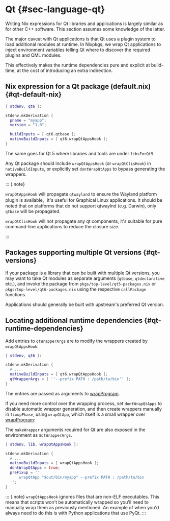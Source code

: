 # Qt {#sec-language-qt}

Writing Nix expressions for Qt libraries and applications is largely similar as for other C++ software.
This section assumes some knowledge of the latter.

The major caveat with Qt applications is that Qt uses a plugin system to load additional modules at runtime.
In Nixpkgs, we wrap Qt applications to inject environment variables telling Qt where to discover the required plugins and QML modules.

This effectively makes the runtime dependencies pure and explicit at build-time, at the cost of introducing
an extra indirection.

## Nix expression for a Qt package (default.nix) {#qt-default-nix}

```nix
{ stdenv, qt6 }:

stdenv.mkDerivation {
  pname = "myapp";
  version = "1.0";

  buildInputs = [ qt6.qtbase ];
  nativeBuildInputs = [ qt6.wrapQtAppsHook ];
}
```

The same goes for Qt 5 where libraries and tools are under `libsForQt5`.

Any Qt package should include `wrapQtAppsHook` (or `wrapQtClisHook`) in `nativeBuildInputs`, or explicitly set `dontWrapQtApps` to bypass generating the wrappers.

::: {.note}

`wrapQtAppsHook` will propagate `qtwayland` to ensure the Wayland platform plugin is available，it's useful for Graphical Linux applications. It should be noted that on platforms that do not support qtwaylnd (e.g. Darwin), only `qtbase` will be propagated.

`wrapQtClisHook` will not propagate any qt components, it's suitable for pure command-line applications to reduce the closure size.

:::

## Packages supporting multiple Qt versions {#qt-versions}

If your package is a library that can be built with multiple Qt versions, you may want to take Qt modules as separate arguments (`qtbase`, `qtdeclarative` etc.), and invoke the package from `pkgs/top-level/qt5-packages.nix` or `pkgs/top-level/qt6-packages.nix` using the respective `callPackage` functions.

Applications should generally be built with upstream's preferred Qt version.

## Locating additional runtime dependencies {#qt-runtime-dependencies}

Add entries to `qtWrapperArgs` are to modify the wrappers created by
`wrapQtAppsHook`:

```nix
{ stdenv, qt6 }:

stdenv.mkDerivation {
  # ...
  nativeBuildInputs = [ qt6.wrapQtAppsHook ];
  qtWrapperArgs = [ ''--prefix PATH : /path/to/bin'' ];
}
```

The entries are passed as arguments to [wrapProgram](#fun-wrapProgram).

If you need more control over the wrapping process, set `dontWrapQtApps` to disable automatic wrapper generation,
and then create wrappers manually in `fixupPhase`, using `wrapQtApp`, which itself is a small wrapper over [wrapProgram](#fun-wrapProgram):

The `makeWrapper` arguments required for Qt are also exposed in the environment as `$qtWrapperArgs`.

```nix
{ stdenv, lib, wrapQtAppsHook }:

stdenv.mkDerivation {
  # ...
  nativeBuildInputs = [ wrapQtAppsHook ];
  dontWrapQtApps = true;
  preFixup = ''
      wrapQtApp "$out/bin/myapp" --prefix PATH : /path/to/bin
  '';
}
```

::: {.note}
`wrapQtAppsHook` ignores files that are non-ELF executables.
This means that scripts won't be automatically wrapped so you'll need to manually wrap them as previously mentioned.
An example of when you'd always need to do this is with Python applications that use PyQt.
:::
